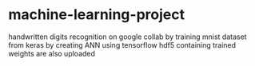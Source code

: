 # machine-learning-project
handwritten digits recognition on google collab by training mnist dataset from keras by creating ANN using tensorflow
hdf5 containing trained weights are also uploaded 
